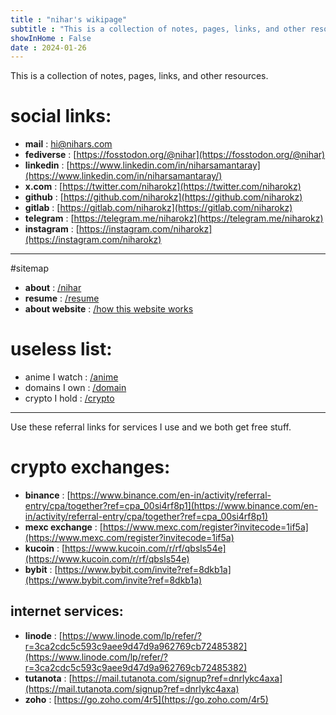 ```yaml
---
title : "nihar's wikipage"
subtitle : "This is a collection of notes, pages, links, and other resources."
showInHome : False
date : 2024-01-26
---
```



This is a collection of notes, pages, links, and other resources.

# social links:
* **mail** : [hi@nihars.com](mailto:hi@nihars.com)
* **fediverse** : [https://fosstodon.org/@nihar](https://fosstodon.org/@nihar)
* **linkedin** : [https://www.linkedin.com/in/niharsamantaray](https://www.linkedin.com/in/niharsamantaray/)
* **x.com** : [https://twitter.com/niharokz](https://twitter.com/niharokz)
* **github** : [https://github.com/niharokz](https://github.com/niharokz)
* **gitlab** : [https://gitlab.com/niharokz](https://gitlab.com/niharokz)
* **telegram** : [https://telegram.me/niharokz](https://telegram.me/niharokz)
* **instagram** : [https://instagram.com/niharokz](https://instagram.com/niharokz)

---------------

#sitemap
* **about** : [/nihar](/nihar)
* **resume** : [/resume](/resume)
* **about website** : [/how this website works](/how_this_website_works)

# useless list:
* anime I watch : [/anime](/anime)
* domains I own : [/domain](/domain)
* crypto I hold : [/crypto](/crypto)

---------------

Use these referral links for services I use and we both get free stuff.

# crypto exchanges:
* **binance** : [https://www.binance.com/en-in/activity/referral-entry/cpa/together?ref=cpa_00si4rf8p1](https://www.binance.com/en-in/activity/referral-entry/cpa/together?ref=cpa_00si4rf8p1)
* **mexc exchange** : [https://www.mexc.com/register?invitecode=1if5a](https://www.mexc.com/register?invitecode=1if5a)
* **kucoin** : [https://www.kucoin.com/r/rf/qbsls54e](https://www.kucoin.com/r/rf/qbsls54e)
* **bybit** : [https://www.bybit.com/invite?ref=8dkb1a](https://www.bybit.com/invite?ref=8dkb1a)

## internet services:
* **linode** : [https://www.linode.com/lp/refer/?r=3ca2cdc5c593c9aee9d47d9a962769cb72485382](https://www.linode.com/lp/refer/?r=3ca2cdc5c593c9aee9d47d9a962769cb72485382)
* **tutanota** : [https://mail.tutanota.com/signup?ref=dnrlykc4axa](https://mail.tutanota.com/signup?ref=dnrlykc4axa)
* **zoho** : [https://go.zoho.com/4r5](https://go.zoho.com/4r5)
